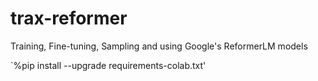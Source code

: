 # trax-reformer
Training, Fine-tuning, Sampling and using Google's ReformerLM models


`%pip install --upgrade requirements-colab.txt'